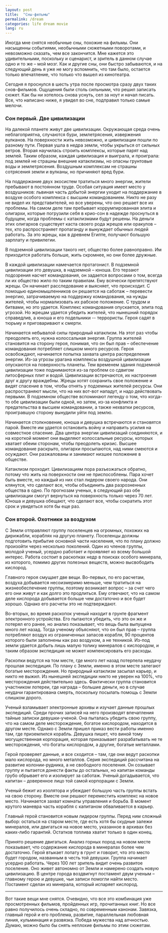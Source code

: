 ```yaml
---
layout: post
title:  "Сны-фильмы"
permalink: /dream
categories: life dream movie
lang: ru
---
```


Иногда мне снятся необычные сны, похожие на фильмы. Они насыщенны событиями,
необычными сюжетными поворотами, и невозможно сказать, чем все закончится. Мне
кажется это удивительными, поскольку и сценарист, и зритель в данном случае одно
и то же – мой мозг. Как и другие сны, они быстро забываются, и на следующий день
я уже не могу вспомнить, что там было, остается только впечатление, что только
что вышел из кинотеатра.

Сегодня я проснулся в шесть утра после просмотра сразу двух таких
снов-фильмов. Ощущения были столь сильными, что решил записать сюжет. Как бы ни
хотелось снова уснуть, сел за ноут и начал писать. Все, что написано ниже, я
увидел во сне, подправил только самые мелочи.

### Сон первый. Две цивилизации

На далекой планете живут две цивилизации. Окружающая среда очень неблагоприятна,
случаются бури, землетрясения, извержения вулканов. На поверхности жить
невозможно, и цивилизации пошли по разному пути. Первая ушла в недра земли,
чтобы укрыться от сильных ветров. Вторая научилась строить комплексы, которые
парят над землей. Таким образом, каждая цивилизация и выиграла, и проиграла: под
землей не страшны внешние катаклизмы, но опасны грунтовые воды и
землетрясения. Воздушным комплексам не страшны сотрясения земли и вулканы, но
причиняют вред бури.

На поддержание двух экосистем тратиться много энергии, жители пребывают в
постоянном труде. Особая ситуация имеет место у воздушников: львиная часть
добытой энергии уходит на поддержание в воздухе особого комплекса с высшим
командованием. Никто не разу не видел их представителей, но все уверены, что оно
решает все их проблемы. На самом деле там пребывает коррумпированная элита и
олигархи, которые погрузили себя в крио-сон в надежде проснуться в будущем,
когда проблемы с катаклизмами будут решены. На деньги этих олигархов существует
каста своего рода жрецов или оракулов – тех, кто распространяет пропаганду и
вынуждает обычных людей работать. За это жрецы, как в древнем Египте, получают
большую зарплату и привилегии.

В подземной цивилизации такого нет, общество более равноправно. Им приходится
работать больше, жить скромнее, но они более дружные.

В каждой цивилизации намечается протагонист. В подземной цивилизации это
девушка, в надземной – юноша. Его терзают подозрения насчет командования, он
задается вопросами о том, всегда ли их общество жило по таким правилам. Ему
всячески препятствуют жрецы. Он начинает расследование и выясняет, что
происходит. С помощью единомышленников он решается на саботаж – перевести
энергию, затрачиваемую на поддержку командования, на нужды жителей, чтобы
нормализовать их рабское положение. С трудом и битвами, но это удается. Комплекс
командования опускается, элита под угрозой. Но жрецам удается убедить жителей,
что нынешний порядок справедлив, а юноша и его подельники -- террористы. Героя
садят в тюрьму и приговаривают к смерти.

Начинается небывалой силы природный катаклизм. На этот раз чтобы преодолеть его,
нужна колоссальная энергия. Группа жителей становится на сторону героя, понимая,
что он был прав – обеспечение командования потребляет слишком много
ресурсов. Героя освобождают, начинается попытка захвата центра распределения
энергии. Из-за угрозы урагана комплексы воздушной цивилизации опускаются на
поверхность планеты. Тем временем здания подземной цивилизации тоже поднимаются
из-за проблем со сдвигом литосферных плит и водой. Цивилизации встречаются, их
настроения друг к другу враждебны. Жрецы хотят сохранить свое положение и видят
спасение в том, чтобы отнять у подземных жителей ресурсы. Они распространяют
мысли, что на них вот-вот нападут, и надо действовать первыми. В подземном
обществе вспоминают легенду о том, что когда-то обе цивилизации были одной, но
затем, из-за конфликта и предательства в высшем командовании, а также нехватки
ресурсов, проигравшую сторону вынудили уйти под землю.

Начинается столкновение, юноша и девушка встречаются и становятся парой. Вместе
им удается остановить войну и направить усилия на совместное спасение. Два
центра энергии цивилизаций соединяются, и на короткой момент они выделяют
колоссальные ресурсы, которых хватает обеим сторонам, чтобы преодолеть
кризис. Высшее командование раскрыто, олигархи просыпаются, над ними смеются и
осуждают. Они разжалованы и занимают низшее положение в обществе.

Катаклизм проходит. Цивилизациям пора разъезжаться обратно, потому что жить на
поверхности они не приспособлены. Пара хочет быть вместе, но каждый из них стал
лидером своего народа. Они клянутся, что сделают все, чтобы объединить два
разрозненных общества в одно. По прогнозам ученых, в следующий раз обе
цивилизации смогут вернуться на поверхность только через 70 лет. Юноша и девушка
обещают, что сделают все, чтобы сократить этот срок и увидеться хотя бы еще раз.

### Сон второй. Охотники за воздухом

С Земли отправляют группу поселенцев на огромных, похожих на дирижабли, кораблях
на другую планету. Поселенцы должны подготовить прибытие основной части
населения, что по плану должно произойти через несколько поколений. Один из
членов группы, молодой ученый, усердно работает и проявляет ко всему большой
интерес. Работа состоит в раскопках недр в поисках особого минерала, из
которого, помимо других полезных веществ, можно высвободить кислород.

Главного героя смущает две вещи. Во-первых, по его расчетам, воздуха добывается
несоизмеримо меньше, чем тратиться на жизнеобеспечение группы, поэтому возникает
вопрос – за счет чего его они живут и как долго это продлиться. Ему отвечают,
что на самом деле кислорода добывается больше чем достаточно и все будет
хорошо. Однако его расчеты это не подтверждают.

Во-вторых, во время раскопок ученый находит в грунте фрагмент электронного
устройства. Его пытаются убедить, что это он же и потерял его ранее, но анализ
показывает, что вещь была выпущена много лет назад. Тогда ученому объясняют, что
он был прав – группа потребляют воздух из ограниченных запасов корабля, 90
процентов которого были заполнены как раз воздухом, а не техникой. Из-под земли
удается добыть лишь малую толику минералов с кислородом, и таким образом
экспедиция не может компенсировать его расходы.

Раскопки ведутся на том месте, где много лет назад потерпела неудачу прошлая
экспедиция. По плану с Земли, именно в этом месте залегают богатые
месторождения. Но природный катаклизм засыпал карьер, и никто не выжил. Из
нынешней экспедиции никто не уверен на 100%, что месторождения действительно
здесь. Фактически группа становится участником лотереи, где награда – большие
деньги, но в случае неудачи гарантирована смерть, поскольку посылать помощь с
Земли слишком дорого.

Ученый взламывает электронные архивы и изучает данные прошлых экспедиций. Среди
прочих записей на него производят впечатления тайные записки девушки-ученой. Она
пыталась убедить свою группу, что на самом деле месторождение, богатое
кислородом, находится в другом месте. Однако с Земли пришел приказ вести работы
именно там, где приземлился корабль. Девушка пишет, что виной тому
могущественная корпорация, которая приказывает разрабатывать не те
месторождения, что богаты кислородом, а другие, богатые металлами.

Герой проверяет данные, и все сходится – там, где они ведут раскопки мало
кислорода, но много металлов. Серия экспедиций рассчитана на развитие
колонии-рудника, а не свободного поселения. Он созывает группу и пытается
донести факты до остальных, но капитан команды грубо обрывает его и изолирует за
саботаж. Ученый догадывается, что капитан – доверенное лицо той самой корпорации
с Земли.

Ученый бежит из изолятора и убеждает большую часть группы встать на свою
сторону. Вместе они решают переместить комплекс на новое место. Начинается
захват комнаты управления и борьба. В момент крутого маневра часть корабля с
капитаном обваливается в карьер.

Главный герой становится новым лидером группы. Перед ним сложный выбор: остаться
на старом месте, где есть хотя бы скудные залежи минералов, или двигаться на
новое место, указанное в архивах без каких-либо гарантий. Остатков топлива
хватит только в один конец.

Принято решение двигаться. Анализ горных пород на новом месте показывает, что
содержание кислорода в минералах более чем достаточно. Герой втыкает лопату в
грунт и говорит, что это место будет городом, названным в честь той
девушки. Группа начинает усердно работать. Через 100 лет зритель видит очень
развитое поселение. Оно живет автономно от Земли и намерено создать новую
цивилизацию. В центре города воздвигнут постамент двум ученым – главному герою и
девушке, чьи записи помогли найти место. Постамент сделан из минерала, который
испаряет кислород.

***

Вот такие вещи мне снятся. Очевидно, что все это комбинация уже просмотренных
фильмов, пройденных игр, прочитанных книг. Но все равно получилось очень
складно, по современным канонам. Завязка, главный герой и его проблема,
развитие, параллельная любовная линия, кульминация и развязка. Победа мужества
над алчностью. Думаю, можно было бы снять неплохие фильмы по этим сюжетам.
